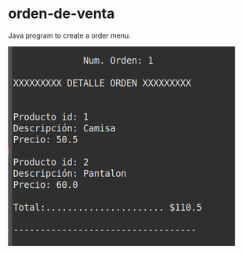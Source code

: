 # orden-de-venta

Java program to create a order menu.

![imagen](https://github.com/xilen0x/orden-de-venta/blob/main/boleta.png?raw=true)
